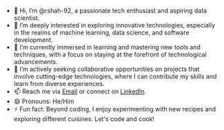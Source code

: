 - 👋 Hi, I’m @rshah-92, a passionate tech enthusiast and aspiring data scientist.
- 👀 I’m deeply interested in exploring innovative technologies, especially in the realms of machine learning, data science, and software development.
- 🌱 I’m currently immersed in learning and mastering new tools and techniques, with a focus on staying at the forefront of technological advancements.
- 💞️ I’m actively seeking collaborative opportunities on projects that involve cutting-edge technologies, where I can contribute my skills and learn from diverse experiences.
- 📫 Reach me via [Email](mailto:rshah92@asu.edu) or connect on [LinkedIn](https://www.linkedin.com/in/rudra-sanjay-shah-a0291b272/).
- 😄 Pronouns: He/Him
- ⚡ Fun fact: Beyond coding, I enjoy experimenting with new recipes and exploring different cuisines. Let's code and cook!
